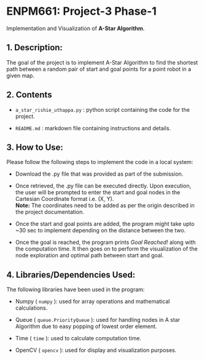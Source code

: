 # ENPM661: Project-3 Phase-1
Implementation and Visualization of **A-Star Algorithm**.

## 1. Description:
The goal of the project is to implement A-Star Algorithm to find the shortest path between a random pair of start and goal points for a point robot in a given map.

## 2. Contents

 - `a_star_rishie_uthappa.py` : python script containing the code for the project.

 - `README.md` : markdown file containing instructions and details.

## 3. How to Use:
Please follow the following steps to implement the code in a local system:

 - Download the .py file that was provided as part of the submission.

 - Once retrieved, the .py file can be executed directly. Upon execution, the user will be prompted to enter the start and goal nodes in the Cartesian Coordinate format i.e. (X, Y).  
 **Note:** The coordinates need to be added as per the origin described in the project documentation.

 - Once the start and goal points are added, the program might take upto ~30 sec to implement depending on the distance between the two.

 - Once the goal is reached, the program prints *Goal Reached!* along with the computation time. It then goes on to perform the visualization of the node exploration and optimal path between start and goal.

## 4. Libraries/Dependencies Used:
The following libraries have been used in the program:

 - Numpy ( `numpy` ): used for array operations and mathematical calculations.

 - Queue ( `queue.PriorityQueue` ): used for handling nodes in A star Algorithm due to easy popping of lowest order element.

 - Time ( `time` ): used to calculate computation time.

 - OpenCV ( `opencv` ): used for display and visualization purposes. 
